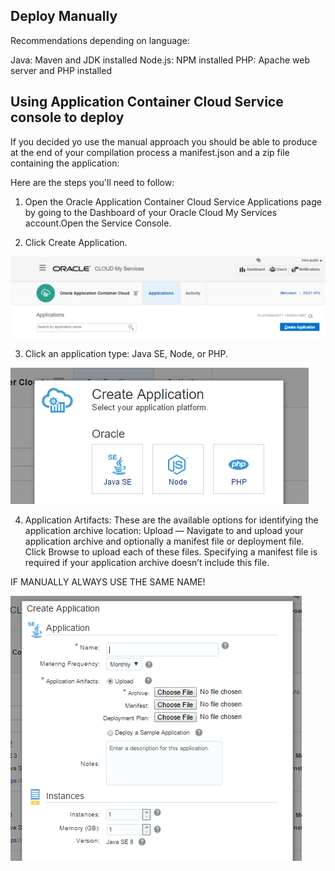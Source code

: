 ## Deploy Manually ##

Recommendations depending on language:

Java: Maven and JDK installed
Node.js: NPM installed
PHP: Apache web server and PHP installed

## Using Application Container Cloud Service console to deploy ##
If you decided yo use the manual approach you should be able to produce at the end of your compilation process a manifest.json and a zip file containing the application:

Here are the steps you'll need to follow:

1) Open the Oracle Application Container Cloud Service Applications page by going to the Dashboard of your Oracle Cloud My Services account.Open the Service Console.

2) Click Create Application.

![alt text](createappaccs01.PNG)

3) Click an application type: Java SE, Node, or PHP.

![alt text](createappaccs02.PNG)

4) Application Artifacts: These are the available options for identifying the application archive location:
Upload — Navigate to and upload your application archive and optionally a manifest file or deployment file. Click Browse to upload each of these files. Specifying a manifest file is required if your application archive doesn’t include this file.

IF MANUALLY ALWAYS USE THE SAME NAME!

![alt text](createappaccs03.PNG)


